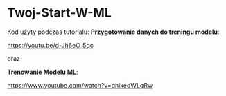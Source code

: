 # Twoj-Start-W-ML

Kod użyty podczas tutorialu:
**Przygotowanie danych do treningu modelu**:  

https://youtu.be/d-Jh6eO_5qc   

oraz  

 **Trenowanie Modelu ML**:  
 
 https://www.youtube.com/watch?v=qnikedWLqRw
